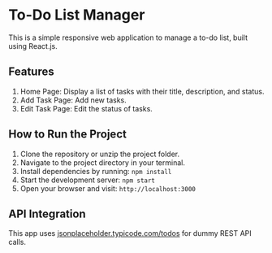 
# To-Do List Manager

This is a simple responsive web application to manage a to-do list, built using React.js.

## Features
1. Home Page: Display a list of tasks with their title, description, and status.
2. Add Task Page: Add new tasks.
3. Edit Task Page: Edit the status of tasks.

## How to Run the Project

1. Clone the repository or unzip the project folder.
2. Navigate to the project directory in your terminal.
3. Install dependencies by running: `npm install`
4. Start the development server: `npm start`
5. Open your browser and visit: `http://localhost:3000`

## API Integration
This app uses [jsonplaceholder.typicode.com/todos](https://jsonplaceholder.typicode.com/todos) for dummy REST API calls.

